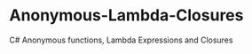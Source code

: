 Anonymous-Lambda-Closures
=========================

C# Anonymous functions, Lambda Expressions and Closures